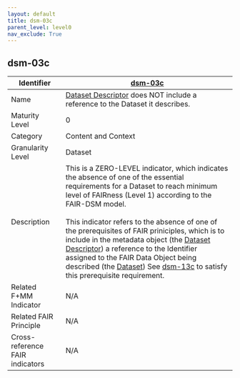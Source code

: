 ```yaml
---
layout: default
title: dsm-03c
parent_level: level0
nav_exclude: True
---
```


## dsm-03c

| Identifier | [dsm-03c](https://github.com/FAIRplus/Data-Maturity/blob/master/docs/_indicators/dsm-03c.md) |
| --------- | ----------|
| Name | [Dataset Descriptor](https://fairplus.github.io/Data-Maturity/docs/Glossary/#dataset-descriptor) does NOT include a reference to the Dataset it describes. |
| Maturity Level | 0 |
| Category | Content and Context |
| Granularity Level | Dataset |
| Description | This is a ZERO-LEVEL indicator, which indicates the absence of one of the essential requirements for a Dataset to reach minimum level of FAIRness (Level 1) according to the FAIR-DSM model. <br><br> This indicator refers to the absence of one of the prerequisites of FAIR priniciples, which is to include in the metadata object (the [Dataset Descriptor](https://fairplus.github.io/Data-Maturity/docs/Glossary/#dataset-descriptor)) a  reference to the Identifier assigned to the FAIR Data Object being described (the [Dataset](https://fairplus.github.io/Data-Maturity/docs/Glossary/#dataset)) See [dsm-13c](https://fairplus.github.io/Data-Maturity/docs/Indicators/#dsm-13c) to satisfy this prerequisite requirement. |
| Related F+MM Indicator| N/A |
| Related FAIR Principle | N/A |
| Cross-reference FAIR indicators | N/A |
